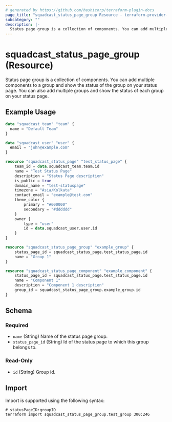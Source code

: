 ```yaml
---
# generated by https://github.com/hashicorp/terraform-plugin-docs
page_title: "squadcast_status_page_group Resource - terraform-provider-squadcast"
subcategory: ""
description: |-
  Status page group is a collection of components. You can add multiple components to a group and show the status of the group on your status page. You can also add multiple groups and show the status of each group on your status page.
---
```


# squadcast_status_page_group (Resource)

Status page group is a collection of components. You can add multiple components to a group and show the status of the group on your status page. You can also add multiple groups and show the status of each group on your status page.

## Example Usage

```terraform
data "squadcast_team" "team" {
  name = "Default Team"
}

data "squadcast_user" "user" {
  email = "john@example.com"
}

resource "squadcast_status_page" "test_status_page" {
	team_id = data.squadcast_team.team.id
	name = "Test Status Page"
	description = "Status Page description"
	is_public = true
	domain_name = "test-statuspage"
	timezone = "Asia/Kolkata"
	contact_email = "example@test.com"
	theme_color {
		primary = "#000000"
		secondary = "#dddddd"
	}
	owner {
		type = "user"
		id = data.squadcast_user.user.id
	}
}

resource "squadcast_status_page_group" "example_group" {
  	status_page_id = squadcast_status_page.test_status_page.id
	name = "Group 1"
}

resource "squadcast_status_page_component" "example_component" {
	status_page_id = squadcast_status_page.test_status_page.id
	name = "Component 1"
	description = "Component 1 description"
	group_id = squadcast_status_page_group.example_group.id
}
```

<!-- schema generated by tfplugindocs -->
## Schema

### Required

- `name` (String) Name of the status page group.
- `status_page_id` (String) Id of the status page to which this group belongs to.

### Read-Only

- `id` (String) Group id.

## Import

Import is supported using the following syntax:

```shell
# statusPageID:groupID
terraform import squadcast_status_page_group.test_group 300:246
```
